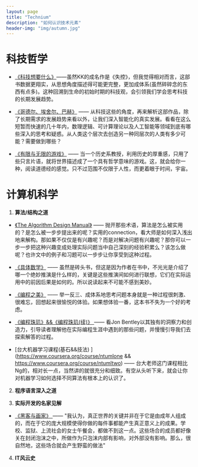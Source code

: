 ```yaml
---
layout: page
title: "Technium"
description: "如何认识技术元素"
header-img: "img/autumn.jpg"
---
```


# 科技哲学

 - [《科技想要什么》](http://book.douban.com/subject/6965746/)——虽然KK的成名作是《失控》，但我觉得相对而言，这部书数据更翔实，从思想角度描述得可能更完整，更加成体系(虽然碎碎念的东西有点多)。这种回溯到生命的初始时期的科技观，会引领我们学会思考科技的长期发展趋势。

 - [《哥德尔、埃舍尔、巴赫》](http://book.douban.com/subject/1291204/) —— 从科技这些的角度，再来解析这部作品，除了长期需求的发展趋势来看以外，让我们深入智能化的真实发展。看看在这么短暂而快速的几十年内，数理逻辑、可计算理论以及人工智能等领域到底有哪些深入的思考和疑惑。从人类这个层次去创造另一种同层次的人类有多少可能？需要做到哪些？

 - [《有限与无限的游戏》](http://book.douban.com/subject/25742296/) —— 当一个历史系教授，利用历史的厚重感，只用了些只言片语，就将世界描述成了一个具有哲学意味的游戏。这，就会给你一种，阅读道德经的感觉。只不过范围不仅限于人性，而更着眼于时间，宇宙。

# 计算机科学
1. **算法/结构之道**

  - [《The Algorithm Design Manual》](http://www.baidu.com/link?url=yaJmAVxiQvclQLxHBEK6uTn0xYV9Yd9wGUOJwxqW6Nfq7mAO75iQjk-Hm2YPRYmwYhrD2gmLL8zll6S5l2iPicqYEE8_SL0Q6OvPDUr3MKeybTyN5h8LclzNcy-ZmkGA) —— 抛开那些术语，算法是怎么被实用的？是怎么被一步步提出来的呢？实用的connection，看大师是如何深入浅出地来解构。那如果不仅仅是有兴趣呢？而是对解决问题有兴趣呢？那你可以一步一步把这种兴趣变成处理实际问题当中自己深刻的经验积累么？该怎么做呢？也许文中的例子和习题可以一步步让你享受到这种过程。

  - [《具体数学》](http://book.douban.com/subject/21323941/) —— 虽然是砖头书，但这是因为作者在书中，不光光是介绍了哪一个绝妙推演是什么样的，关键是这些推演间如何进行联想，它们在实际运用中的前因后果是如何的。所以说读起来不可能不感到美妙。 

  - [《编程之美》](http://baike.baidu.com/link?url=Fqw42iAsZNZTWIZuAb2sqkz7cRWT7F_Q99U-r2UBwfbMIDojHx9pqMexRtrwf8nb_QesU1yzS3lI482WaxLYJ) —— 举一反三、成体系地思考问题本身就是一种过程很刺激、很难忘，回想起来很愉悦的体验。如果想体验一番，这本书不失为一个好的考虑。

  - [《编程珠玑》&&《编程珠玑(续)》 ](http://book.douban.com/subject/3227098/) —— 看Jon Bentley以其独有的洞察力和创造力，引导读者理解他在实际编程生涯中遇到的那些问题，并慢慢引导我们去探索解答的过程。
  
  - [台大机器学习课程(基石&&技法) ](https://www.coursera.org/course/ntumlone && https://www.coursera.org/course/ntumltwo) —— 台大老师这门课程相比 Ng的，相对长一点，当然讲的就很充分和细致。有空从头听下来，就会让你对机器学习如何选择不同算法有根本上的认识了。
  
2. **程序语言深入之道**


3. **实际开发的名家见解**

  - [《黑客与画家》 ](http://book.douban.com/subject/6021440/) —— "我认为，真正世界的关键并非在于它是由成年人组成的，而在于它的庞大规模使得你做的每件事都能产生真正意义上的成果。学校、监狱、上流社会的女士午餐会，都做不到这一点。这些场合的成员都好像关在封闭泡沫之中，所做作为只泡沫内部有影响，对外部没有影响。那么，很自然地，这些场合就会产生野蛮的做法"
  
4. **IT风云史**
